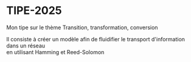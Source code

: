 # TIPE-2025

Mon tipe sur le thème Transition, transformation, conversion 

Il consiste à créer un modèle afin de fluidifier le transport d'information dans un réseau  
en utilisant Hamming et Reed-Solomon
